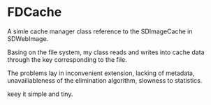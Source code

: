 # FDCache
A simle cache manager class reference to the SDImageCache in SDWebImage.

Basing on the file system, my class reads and writes into cache data through the key corresponding to the file.

The problems lay in inconvenient extension, lacking of metadata, unavailiableness of the elimination algorithm, slowness to statistics.

keey it simple and tiny.
